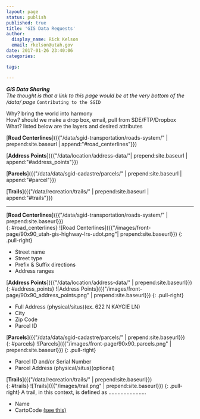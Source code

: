 ```yaml
---
layout: page
status: publish
published: true
title: 'GIS Data Requests'
author:
  display_name: Rick Kelson
  email: rkelson@utah.gov
date: 2017-01-26 23:40:06
categories:

tags:

---
```

***GIS Data Sharing***  
_The thought is that a link to this page would be at the very bottom of the /data/ page_ `Contributing to the SGID`  
 
Why? bring the world into harmony  
How? should we make a drop box, email, pull from SDE/FTP/Dropbox  
What? listed below are the layers and desired attributes

[**Road Centerlines**]({{"/data/sgid-transportation/roads-system/" | prepend:site.baseurl | append:"#road_centerlines"}})  

[**Address Points**]({{"/data/location/address-data/"| prepend:site.baseurl | append:"#address_points"}})  

[**Parcels**]({{"/data/data/sgid-cadastre/parcels/" | prepend:site.baseurl | append:"#parcel"}})  

[**Trails**]({{"/data/recreation/trails/" | prepend:site.baseurl | append:"#trails"}})  

------------------------------------------------------

[**Road Centerlines**]({{"/data/sgid-transportation/roads-system/" | prepend:site.baseurl}})  
{: #road_centerlines}
![Road Centerlines]({{"/images/front-page/90x90_utah-gis-highway-lrs-udot.png"| prepend:site.baseurl}})
{: .pull-right}
- Street name
- Street type
- Prefix & Suffix directions
- Address ranges

[**Address Points**]({{"/data/location/address-data/" | prepend:site.baseurl}})  
{: #address_points}
![Address Points]({{"/images/front-page/90x90_address_points.png" | prepend:site.baseurl}})
{: .pull-right}
- Full Address (physical/situs)(ex. 622 N KAYCIE LN)
- City
- Zip Code
- Parcel ID

[**Parcels**]({{"/data/data/sgid-cadastre/parcels/" | prepend:site.baseurl}})  
{: #parcels}
![Parcels]({{"/images/front-page/90x90_parcels.png" | prepend:site.baseurl}})
{: .pull-right}
- Parcel ID and/or Serial Number
- Parcel Address (physical/situs)(optional)

[**Trails**]({{"/data/recreation/trails/" | prepend:site.baseurl}})  
{: #trails}
![Trails]({{"/images/trail.png" | prepend:site.baseurl}})
{: .pull-right}
A trail, in this context, is defined as .........................

- Name
- CartoCode [(see this)]({{}})
